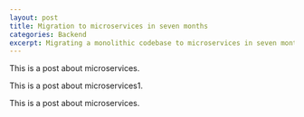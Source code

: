```yaml
---
layout: post
title: Migration to microservices in seven months
categories: Backend
excerpt: Migrating a monolithic codebase to microservices in seven months.
---
```


This is a post about microservices.

This is a post about microservices1.

This is a post about microservices.
